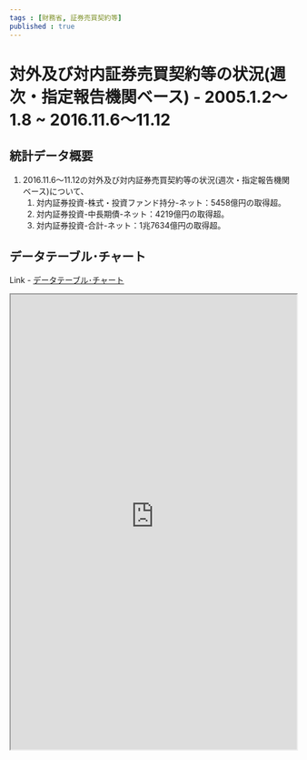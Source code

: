 ```yaml
--- 
tags : [財務省, 証券売買契約等] 
published : true
---
```

# 対外及び対内証券売買契約等の状況(週次・指定報告機関ベース) - 2005.1.2～ 1.8 ~ 2016.11.6～11.12
## 統計データ概要

1. 2016.11.6～11.12の対外及び対内証券売買契約等の状況(週次・指定報告機関ベース)について、 
	1. 対内証券投資-株式・投資ファンド持分-ネット：5458億円の取得超。
	1. 対内証券投資-中長期債-ネット：4219億円の取得超。
	1. 対内証券投資-合計-ネット：1兆7634億円の取得超。
	
## データテーブル･チャート
Link - [データテーブル･チャート](http://knowledgevault.saecanet.com/charts/am-consulting.co.jp-internationalTransactionsInSecurities.html)
<iframe src="http://knowledgevault.saecanet.com/charts/am-consulting.co.jp-internationalTransactionsInSecurities.html" width="100%" height="800px"></iframe>
